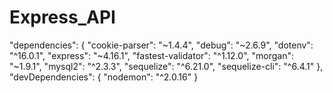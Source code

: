 # Express_API
  "dependencies": {     "cookie-parser": "~1.4.4",     "debug": "~2.6.9",     "dotenv": "^16.0.1",     "express": "~4.16.1",     "fastest-validator": "^1.12.0",     "morgan": "~1.9.1",     "mysql2": "^2.3.3",     "sequelize": "^6.21.0",     "sequelize-cli": "^6.4.1"   },   "devDependencies": {     "nodemon": "^2.0.16"   }
